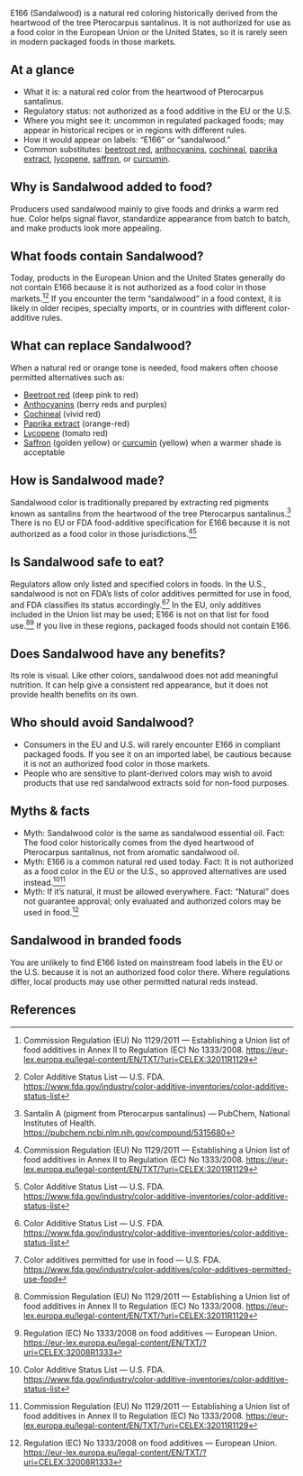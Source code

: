 E166 (Sandalwood) is a natural red coloring historically derived from the heartwood of the tree Pterocarpus santalinus. It is not authorized for use as a food color in the European Union or the United States, so it is rarely seen in modern packaged foods in those markets.

<!--more-->

## At a glance
- What it is: a natural red color from the heartwood of Pterocarpus santalinus.
- Regulatory status: not authorized as a food additive in the EU or the U.S.
- Where you might see it: uncommon in regulated packaged foods; may appear in historical recipes or in regions with different rules.
- How it would appear on labels: “E166” or “sandalwood.”
- Common substitutes: [beetroot red](/e162-beetroot-red), [anthocyanins](/e163-anthocyanins), [cochineal](/e120-cochineal), [paprika extract](/e160c-paprika-extract), [lycopene](/e160d-lycopene), [saffron](/e164-saffron), or [curcumin](/e100-curcumin).

## Why is Sandalwood added to food?
Producers used sandalwood mainly to give foods and drinks a warm red hue. Color helps signal flavor, standardize appearance from batch to batch, and make products look more appealing.

## What foods contain Sandalwood?
Today, products in the European Union and the United States generally do not contain E166 because it is not authorized as a food color in those markets.[^1][^2] If you encounter the term “sandalwood” in a food context, it is likely in older recipes, specialty imports, or in countries with different color-additive rules.

## What can replace Sandalwood?
When a natural red or orange tone is needed, food makers often choose permitted alternatives such as:
- [Beetroot red](/e162-beetroot-red) (deep pink to red)
- [Anthocyanins](/e163-anthocyanins) (berry reds and purples)
- [Cochineal](/e120-cochineal) (vivid red)
- [Paprika extract](/e160c-paprika-extract) (orange-red)
- [Lycopene](/e160d-lycopene) (tomato red)
- [Saffron](/e164-saffron) (golden yellow) or [curcumin](/e100-curcumin) (yellow) when a warmer shade is acceptable

## How is Sandalwood made?
Sandalwood color is traditionally prepared by extracting red pigments known as santalins from the heartwood of the tree Pterocarpus santalinus.[^3] There is no EU or FDA food-additive specification for E166 because it is not authorized as a food color in those jurisdictions.[^1][^2]

## Is Sandalwood safe to eat?
Regulators allow only listed and specified colors in foods. In the U.S., sandalwood is not on FDA’s lists of color additives permitted for use in food, and FDA classifies its status accordingly.[^2][^4] In the EU, only additives included in the Union list may be used; E166 is not on that list for food use.[^1][^5] If you live in these regions, packaged foods should not contain E166.

## Does Sandalwood have any benefits?
Its role is visual. Like other colors, sandalwood does not add meaningful nutrition. It can help give a consistent red appearance, but it does not provide health benefits on its own.

## Who should avoid Sandalwood?
- Consumers in the EU and U.S. will rarely encounter E166 in compliant packaged foods. If you see it on an imported label, be cautious because it is not an authorized food color in those markets.
- People who are sensitive to plant-derived colors may wish to avoid products that use red sandalwood extracts sold for non-food purposes.

## Myths & facts
- Myth: Sandalwood color is the same as sandalwood essential oil.
  Fact: The food color historically comes from the dyed heartwood of Pterocarpus santalinus, not from aromatic sandalwood oil.
- Myth: E166 is a common natural red used today.
  Fact: It is not authorized as a food color in the EU or the U.S., so approved alternatives are used instead.[^2][^1]
- Myth: If it’s natural, it must be allowed everywhere.
  Fact: “Natural” does not guarantee approval; only evaluated and authorized colors may be used in food.[^5]

## Sandalwood in branded foods
You are unlikely to find E166 listed on mainstream food labels in the EU or the U.S. because it is not an authorized food color there. Where regulations differ, local products may use other permitted natural reds instead.

## References
[^1]: Commission Regulation (EU) No 1129/2011 — Establishing a Union list of food additives in Annex II to Regulation (EC) No 1333/2008. https://eur-lex.europa.eu/legal-content/EN/TXT/?uri=CELEX:32011R1129
[^2]: Color Additive Status List — U.S. FDA. https://www.fda.gov/industry/color-additive-inventories/color-additive-status-list
[^3]: Santalin A (pigment from Pterocarpus santalinus) — PubChem, National Institutes of Health. https://pubchem.ncbi.nlm.nih.gov/compound/5315680
[^4]: Color additives permitted for use in food — U.S. FDA. https://www.fda.gov/industry/color-additives/color-additives-permitted-use-food
[^5]: Regulation (EC) No 1333/2008 on food additives — European Union. https://eur-lex.europa.eu/legal-content/EN/TXT/?uri=CELEX:32008R1333
